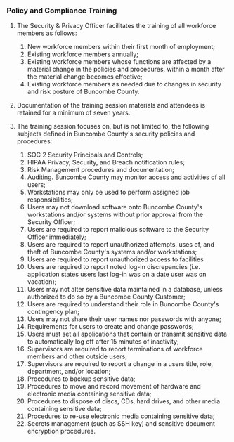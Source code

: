 ### Policy and Compliance Training

1. The Security & Privacy Officer facilitates the training of all workforce
   members as follows:

     1. New workforce members within their first month of employment;
     2. Existing workforce members annually;
     3. Existing workforce members whose functions are affected by a material
        change in the policies and procedures, within a month after the material
        change becomes effective;
     4. Existing workforce members as needed due to changes in security and risk
        posture of Buncombe County.

2. Documentation of the training session materials and attendees is retained for
   a minimum of seven years.

3. The training session focuses on, but is not limited to, the following
   subjects defined in Buncombe County's security policies and procedures:

    1. SOC 2 Security Principals and Controls;
    1. HIPAA Privacy, Security, and Breach notification rules;
    1. Risk Management procedures and documentation;
    1. Auditing. Buncombe County may monitor access and activities of all users;
    1. Workstations may only be used to perform assigned job responsibilities;
    1. Users may not download software onto Buncombe County's workstations
    and/or systems without prior approval from the Security Officer;
    1. Users are required to report malicious software to the Security Officer
    immediately;
    1. Users are required to report unauthorized attempts, uses of, and theft
    of Buncombe County's systems and/or workstations;
    1. Users are required to report unauthorized access to facilities
    1. Users are required to report noted log-in discrepancies (i.e.
    application states users last log-in was on a date user was on
    vacation);
    1. Users may not alter sensitive data maintained in a database, unless authorized to
    do so by a Buncombe County Customer;
    1. Users are required to understand their role in Buncombe County's contingency
    plan;
    1. Users may not share their user names nor passwords with anyone;
    1. Requirements for users to create and change passwords;
    1. Users must set all applications that contain or transmit sensitive data to
    automatically log off after 15 minutes of inactivity;
    1. Supervisors are required to report terminations of workforce members
    and other outside users;
    1. Supervisors are required to report a change in a users title, role,
    department, and/or location;
    1. Procedures to backup sensitive data;
    1. Procedures to move and record movement of hardware and electronic media
    containing sensitive data;
    1. Procedures to dispose of discs, CDs, hard drives, and other media
    containing sensitive data;
    1. Procedures to re-use electronic media containing sensitive data;
    1. Secrets management (such as SSH key) and sensitive document encryption
    procedures.
